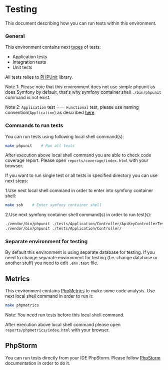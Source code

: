 # Testing
This document describing how you can run tests within this environment.

### General
This environment contains next [types](https://symfony.com/doc/current/testing.html#types-of-tests) of tests:

* Application tests
* Integration tests
* Unit tests

All tests relies to [PHPUnit](https://phpunit.de/) library.

Note 1: Please note that this environment does not use simple phpunit as does Symfony by default, that's why symfony container shell `./bin/phpunit` command is not exist.

Note 2: `Application` test === `Functional` test, please use naming convention(`Application`) as described [here](https://symfony.com/doc/current/testing.html#application-tests).

### Commands to run tests
You can run tests using following local shell command(s):
```bash
make phpunit    # Run all tests
```

After execution above local shell command you are able to check code coverage report. Please open `reports/coverage/index.html` with your browser.

If you want to run single test or all tests in specified directory you can use next steps:

1.Use next local shell command in order to enter into symfony container shell:
```bash
make ssh    # Enter symfony container shell
```
2.Use next symfony container shell command(s) in order to run test(s):
```bash
./vendor/bin/phpunit ./tests/Application/Controller/ApiKeyControllerTest.php  # Just this single test class
./vendor/bin/phpunit ./tests/Application/Controller/                          # All tests in this directory
```

### Separate environment for testing
By default this environment is using separate database for testing.
If you need to change separate environment for testing (f.e. change database or another stuff) you need to edit `.env.test` file.


## Metrics
This environment contains [PhpMetrics](https://github.com/phpmetrics/phpmetrics) to make some code analysis.
Use next local shell command in order to run it:
```bash
make phpmetrics
```
Note: You need run tests before this local shell command.

After execution above local shell command please open `reports/phpmetrics/index.html` with your browser.

## PhpStorm
You can run tests directly from your IDE PhpStorm. Please follow [PhpStorm](phpstorm.md) documentation in order to do it.
